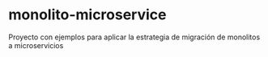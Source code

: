 # monolito-microservice
 Proyecto con ejemplos para aplicar la estrategia de migración de monolitos a microservicios
